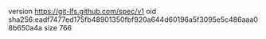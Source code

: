 version https://git-lfs.github.com/spec/v1
oid sha256:eadf7477ed175fb48901350fbf920a644d60196a5f3095e5c486aaa08b650a4a
size 766
